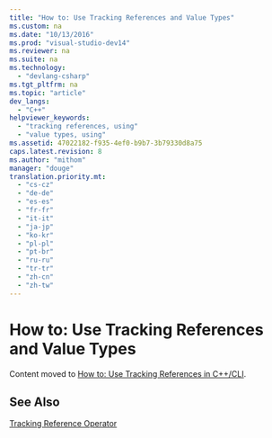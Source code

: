```yaml
---
title: "How to: Use Tracking References and Value Types"
ms.custom: na
ms.date: "10/13/2016"
ms.prod: "visual-studio-dev14"
ms.reviewer: na
ms.suite: na
ms.technology: 
  - "devlang-csharp"
ms.tgt_pltfrm: na
ms.topic: "article"
dev_langs: 
  - "C++"
helpviewer_keywords: 
  - "tracking references, using"
  - "value types, using"
ms.assetid: 47022182-f935-4ef0-b9b7-3b79330d8a75
caps.latest.revision: 8
ms.author: "mithom"
manager: "douge"
translation.priority.mt: 
  - "cs-cz"
  - "de-de"
  - "es-es"
  - "fr-fr"
  - "it-it"
  - "ja-jp"
  - "ko-kr"
  - "pl-pl"
  - "pt-br"
  - "ru-ru"
  - "tr-tr"
  - "zh-cn"
  - "zh-tw"
---
```

# How to: Use Tracking References and Value Types
Content moved to [How to: Use Tracking References in C++/CLI](../Topic/How%20to:%20Use%20Tracking%20References%20in%20C++-CLI.md).  
  
## See Also  
 [Tracking Reference Operator](../Topic/Tracking%20Reference%20Operator%20\(C++%20Component%20Extensions\).md)